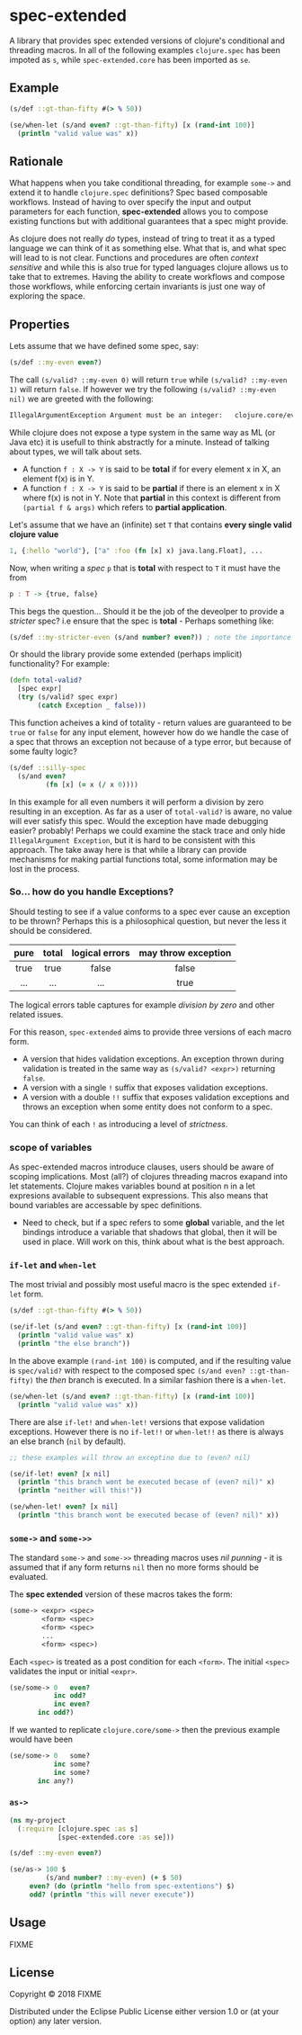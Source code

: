 # spec-extended

A library that provides spec extended versions of clojure's conditional and threading macros.
In all of the following examples `clojure.spec` has been impoted as `s`, while `spec-extended.core` has been imported as `se`.

## Example

```clojure
(s/def ::gt-than-fifty #(> % 50))

(se/when-let (s/and even? ::gt-than-fifty) [x (rand-int 100)]
  (println "valid value was" x))
```

## Rationale

What happens when you take conditional threading, for example `some->` and extend it to handle `clojure.spec` definitions?
Spec based composable workflows. Instead of having to over specify the input and output parameters for each function,
**spec-extended** allows you to compose existing functions but with additional guarantees that a spec might provide.

As clojure does not really *do* types, instead of tring to treat it as a typed language we can think of it as something else. What that is, and what spec will lead to is not clear. Functions and procedures are often *context sensitive* and while this is also true for typed languages clojure allows us to take that to extremes. Having the ability to create workflows and compose those workflows, while enforcing certain invariants is just one way of exploring the space.

## Properties

Lets assume that we have defined some spec, say:
```clojure
(s/def ::my-even even?)
```
The call `(s/valid? ::my-even 0)` will return `true` while `(s/valid? ::my-even 1)` will return `false`.
If however we try the following `(s/valid? ::my-even nil)` we are greeted with the following:
```clojure
IllegalArgumentException Argument must be an integer:   clojure.core/even? (core.clj:1383)
```

While clojure does not expose a type system in the same way as ML (or Java etc) it is usefull to think abstractly for
a minute. Instead of talking about types, we will talk about sets.

- A function `f : X -> Y` is said to be **total** if for every element x in X, an element f(x) is in Y.
- A function `f : X -> Y` is said to be **partial** if there is an element x in X where f(x) is not in Y.
Note that **partial** in this context is different from `(partial f & args)` which refers to **partial application**.

Let's assume that we have an (infinite) set `T` that contains **every single valid clojure value**
```clojure
1, {:hello "world"}, ["a" :foo (fn [x] x) java.lang.Float], ...
```

Now, when writing a *spec* `p` that is **total** with respect to `T` it must have the from
```haskell
p : T -> {true, false}
```

This begs the question... Should it be the job of the deveolper to provide a *stricter* spec? i.e ensure that the spec is **total** - Perhaps something like:
```clojure
(s/def ::my-stricter-even (s/and number? even?)) ; note the importance of order
```
Or should the library provide some extended (perhaps implicit) functionality? For example:
```clojure
(defn total-valid?
  [spec expr]
  (try (s/valid? spec expr)
       (catch Exception _ false)))
```
This function acheives a kind of totality - return values are guaranteed to be `true` or `false` for any input element, however
how do we handle the case of a spec that throws an exception not because of a type error, but because of some faulty logic?
```clojure
(s/def ::silly-spec
  (s/and even?
         (fn [x] (= x (/ x 0))))
```
In this example for all even numbers it will perform a division by zero resulting in an exception. As far as a user of `total-valid?` is aware,
no value will ever satisfy this spec. Would the exception have made debugging easier? probably! Perhaps we could examine the stack trace and only
hide `IllegalArgument Exception`, but it is hard to be consistent with this approach. The take away here is that while a library can provide
mechanisms for making partial functions total, some information may be lost in the process.

### So... how do you handle Exceptions?
Should testing to see if a value conforms to a spec ever cause an exception to be thrown? Perhaps this is a philosophical question, but
never the less it should be considered.

 | pure  | total | logical errors | may throw exception |
 | :---: | :---: | :---:          | :---:           |
 | true  | true  | false          | false           |
 | ...   | ...   | ...            | true            |

The logical errors table captures for example *division by zero* and other related issues.

For this reason, `spec-extended` aims to provide three versions of each macro form.
- A version that hides validation exceptions. An exception thrown during validation is treated in the same way as `(s/valid? <expr>)` returning `false`.
- A version with a single `!` suffix that exposes validation exceptions.
- A version with a double `!!` suffix that exposes validation exceptions and throws an exception when some entity does not conform to a spec.

You can think of each `!` as introducing a level of *strictness*.

### scope of variables

As spec-extended macros introduce clauses, users should be aware of scoping implications. Most (all?) of clojures threading macros exapand into let statements. Clojure makes variables bound at position n in a let expresions available to subsequent expressions. This also means that bound variables are accessable by spec definitions.
- Need to check, but if a spec refers to some **global** variable, and the let bindings introduce a variable that shadows that global, then it will be used in place. Will work on this, think about what is the best approach.

### `if-let` and `when-let`
The most trivial and possibly most useful macro is the spec extended `if-let` form.

```clojure
(s/def ::gt-than-fifty #(> % 50))

(se/if-let (s/and even? ::gt-than-fifty) [x (rand-int 100)]
  (println "valid value was" x)
  (println "the else branch"))
```
In the above example `(rand-int 100)` is computed, and if the resulting value is `spec/valid?` with respect to the composed spec `(s/and even? ::gt-than-fifty)` the *then* branch is executed. In a similar fashion there is a `when-let`.
```clojure
(se/when-let (s/and even? ::gt-than-fifty) [x (rand-int 100)]
  (println "valid value was" x))
```
There are alse `if-let!` and `when-let!` versions that expose validation exceptions. However there is no `if-let!!` or `when-let!!` as there is always an else branch (`nil` by default).

```clojure
;; these examples will throw an exceptino due to (even? nil)

(se/if-let! even? [x nil]
  (println "this branch wont be executed becase of (even? nil)" x)
  (println "neither will this!"))

(se/when-let! even? [x nil]
  (println "this branch wont be executed becase of (even? nil)" x))
```



### `some->` and `some->>`
The standard `some->` and `some->>` threading macros uses *nil punning* - it is assumed that if any form returns `nil` then no more forms should be evaluated.

The **spec extended** version of these macros takes the form:

```clojure
(some-> <expr> <spec>
        <form> <spec>
        <form> <spec>
        ...
        <form> <spec>)
```
Each `<spec>` is treated as a post condition for each `<form>`. The initial `<spec>` validates the input or initial `<expr>`.

```clojure
(se/some-> 0   even?
           inc odd?
           inc even?
	   inc odd?)
```

If we wanted to replicate `clojure.core/some->` then the previous example would have been

```clojure
(se/some-> 0   some?
           inc some?
           inc some?
	   inc any?)
```


### `as->`

```clojure
(ns my-project
  (:require [clojure.spec :as s]
            [spec-extended.core :as se]))

(s/def ::my-even even?)

(se/as-> 100 $
         (s/and number? ::my-even) (+ $ 50)
	 even? (do (println "hello from spec-extentions") $)
	 odd? (println "this will never execute"))
```

## Usage

FIXME

## License

Copyright © 2018 FIXME

Distributed under the Eclipse Public License either version 1.0 or (at
your option) any later version.
